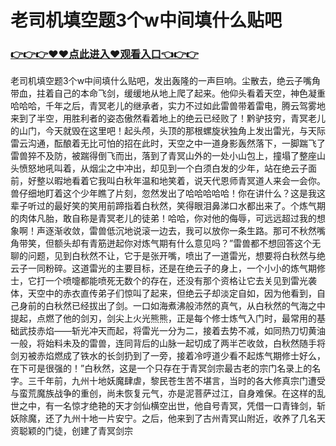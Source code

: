 # 老司机填空题3个w中间填什么贴吧

### <a href="https://github.com/vcdfr/dswe/issues/1">👉👉👉♥♥点此进入♥观看入口👈👉👉</a>

老司机填空题3个w中间填什么贴吧，发出轰隆的一声巨响。尘散去，绝云子嘴角带血，拄着自己的本命飞剑，缓缓地从地上爬了起来。他仰头看着天空，神色凝重哈哈哈，千年之后，青冥老儿的继承者，实力不过如此雷兽带着雷电，腾云驾雾地来到了半空，用胜利者的姿态傲然看着地上的绝云已经败了！黔驴技穷，青冥老儿的山门，今天就毁在这里吧！起头颅，头顶的那根螺旋状独角上发出雷光，与天际雷云沟通，酝酿着无比可怕的招在此时，天空之中一道身影轰然落下，一脚踹飞了雷兽猝不及防，被踹得倒飞而出，落到了青冥山外的一处小山包上，撞塌了整座山头愤怒地吼叫着，从烟尘之中冲出，却见到一个白须白发的少年，站在绝云子面前，好整以暇地看着它我叫白秋年温和地笑着，说天代恩师青冥道人来会一会你。兽仔细地盯着这个少年瞧了片刻，忽然发出了哈哈哈哈哈！你在讲什么？这是我这辈子听过的最好笑的笑用前蹄指着白秋然，笑得眼泪鼻涕口水都出来了。个炼气期的肉体凡胎，敢自称是青冥老儿的徒弟！哈哈，你对他的侮辱，可远远超过我的想象啊！声逐渐收敛，雷兽低沉地说滚一边去，我可以放你一条生路。那可不秋然嘴角带笑，但额头却有青筋迸起你对炼气期有什么意见吗？”雷兽都不想回答这个无聊的问题，见到白秋然不让，它于是张开嘴，喷出了一道雷光，想要将白秋然与绝云子一同粉碎。这道雷光的主要目标，还是在绝云子的身上，一个小小的炼气期修士，它打一个喷嚏都能喷死无数个的存在，还没有那个资格让它去关见到雷光袭体，天空中的赤衣直传弟子们惊叫了起来，但绝云子却淡定自如，因为他看到，自己身前的白秋然已经拔出了剑。一口如海煮沸般沛然的真气，从白秋然的气海之中提起，点燃了他的剑刃，剑尖上火光熊熊，正是每个修士炼气入门时，最常用的基础武技赤焰——斩光冲天而起，将雷光一分为二，接着去势不减，如同热刀切黄油一般，将始料未及的雷兽，连同背后的山脉一起切成了两半芒收敛，白秋然随手将剑刃被赤焰燃成了铁水的长剑扔到了一旁，接着冷哼道少看不起炼气期修士好么，在下可是很强的！”白秋然，这是一个只存在于青冥剑宗最古老的宗门名录上的名字。三千年前，九州十地妖魔肆虐，黎民苍生苦不堪言，当时的各大修真宗门遭受与蛮荒魔族战争的重创，尚未恢复元气，亦是泥菩萨过江，自身难保。在这样的乱世之中，有一名惊才绝艳的天才剑仙横空出世，他自号青冥，凭借一口青锋剑，斩妖除魔，还了九州十地一片安宁。之后，他来到了古州青冥山附近，收养了几名天资聪颖的门徒，创建了青冥剑宗
